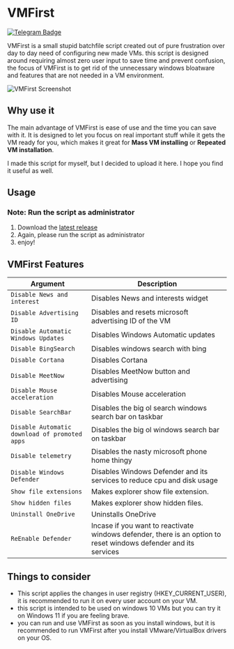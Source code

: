 # VMFirst

[![Telegram Badge](https://img.shields.io/badge/-HurbSquad-2ca5e0?style=flat&logo=telegram&logoColor=white&link=https://www.t.me/al1almasi)](https://www.t.me/HurbSquad)

VMFirst is a small stupid batchfile script created out of pure frustration over day to day need of configuring new made VMs. this script is designed around requiring almost zero user input to save time and prevent confusion, the focus of VMFirst is to get rid of the unnecessary windows bloatware and features that are not needed in a VM environment.

![VMFirst Screenshot](https://i.imgur.com/3GZDgYQ.png)

## Why use it

The main advantage of VMFirst is ease of use and the time you can save with it. It is designed to let you focus on real important stuff while it gets the VM ready for you, which makes it great for **Mass VM installing** or **Repeated VM installation**.

I made this script for myself, but I decided to upload it here. I hope you find it useful as well.

## Usage
### Note: Run the script as administrator

1. Download the [latest release](https://github.com/ferixy/vmfirst/releases/)
2. Again, please run the script as administrator
3. enjoy!

## VMFirst Features


| Argument                  | Description                                                                              |
| ------------------------- | -----------------------------------------------------------------------                  |
| `Disable News and interest`     | Disables News and interests widget               |
| `Disable Advertising ID`                      | Disables and resets microsoft advertising ID of the VM |
| `Disable Automatic Windows Updates`   | Disables Windows Automatic updates                                       |
| `Disable BingSearch` | Disables windows search with bing                                |
| `Disable Cortana`                 | Disables Cortana                                                             |
| `Disable MeetNow`     | Disables MeetNow button and advertising                                                                 |
| `Disable Mouse acceleration`       | Disables Mouse acceleration                                                              |
| `Disable SearchBar` | Disables the big ol search windows search bar on taskbar                                                         |
| `Disable Automatic download of promoted apps` | Disables the big ol windows search bar on taskbar                                                         | 
| `Disable telemetry` | Disables the nasty microsoft phone home thingy                                                        |
| `Disable Windows Defender` | Disables Windows Defender and its services to reduce cpu and disk usage                                                        |
| `Show file extensions ` | Makes explorer show file extension.                                                        |
| `Show hidden files` | Makes explorer show hidden files.                                                        |
| `Uninstall OneDrive` | Uninstalls OneDrive                                                        |
| `ReEnable Defender` | Incase if you want to reactivate windows defender, there is an option to reset windows defender and its services                                                        |


## Things to consider

- This script applies the changes in user registry (HKEY_CURRENT_USER), it is recommended to run it on every user account on your VM.
- this script is intended to be used on windows 10 VMs but you can try it on Windows 11 if you are feeling brave.
- you can run and use VMFirst as soon as you install windows, but it is recommended to run VMFirst after you install VMware/VirtualBox drivers on your OS.